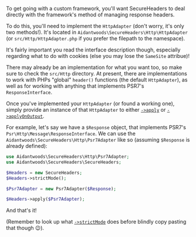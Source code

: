 To get going with a custom framework, you'll want SecureHeaders to deal
directly with the framework's method of managing response headers.

To do this, you'll need to implement the `HttpAdapter` (don't worry, it's
only two methods!). It's located in `Aidantwoods\SecureHeaders\Http\HttpAdapter`
(or `src/Http/HttpAdapter.php` if you prefer the filepath to the namespace).

It's fairly important you read the interface description though, especially
regarding what to do with cookies (else you may lose the `SameSite` attribue)!

There may already be an implementation for what you want too, so make sure to
check the `src/Http` directory. At present, there are implementations to
work with PHPs "global" `header()` functions (the default `HttpAdapter`),
as well as for working with anything that implements PSR7's
`ResponseInterface`.

Once you've implemented your `HttpAdapter` (or found a working one),
simply provide an instance of that `HttpAdapter` to either
[`->apply`](apply) or [`->applyOnOutput`](applyOnOutput).

For example, let's say we have a `$Response` object, that implements PSR7's
`Psr\Http\Message\ResponseInterface`. We can use the
`Aidantwoods\SecureHeaders\Http\Psr7Adapter` like so (assuming `$Response`
is already defined):

```php
use Aidantwoods\SecureHeaders\Http\Psr7Adapter;
use Aidantwoods\SecureHeaders\SecureHeaders;

$Headers = new SecureHeaders;
$Headers->strictMode();

$Psr7Adapter = new Psr7Adapter($Response);

$Headers->apply($Psr7Adapter);
```

And that's it!

(Remember to look up what [`->strictMode`](strictMode) does before blindly
copy pasting that though 😉).